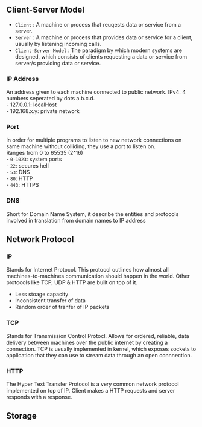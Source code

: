 

## Client-Server Model

- `Client` : A machine or process that reuqests data or service from a server.
- `Server` : A machine or process that provides data or service for a client, usually by listening incoming calls.
- `Client-Server Model` : The paradigm by which modern systems are designed, which consists of clients requesting a data or service from server/s providing data or service.

### IP Address
An address given to each machine connected to public network.
IPv4: 4 numbers seperated by dots a.b.c.d.  
    - 127.0.0.1: localHost     
    - 192.168.x.y: private network

### Port
In order for multiple programs to listen to new network connections on same machine without colliding, they use a port to listen on. <br>
Ranges from 0 to 65535 (2^16)<br>
    - `0-1023`: system ports    
    - `22`: secures hell    
    - `53`: DNS     
    - `80`: HTTP    
    - `443`: HTTPS

### DNS
Short for Domain Name System, it describe the entities and protocols involved in translation from domain names to IP address

## Network Protocol

### IP
Stands for Internet Protocol. This protocol outlines how almost all machines-to-machines communication should happen in the world. Other protocols like TCP, UDP & HTTP are built on top of it.
- Less stoage capacity
- Inconsistent transfer of data
- Random order of tranfer of IP packets

### TCP
Stands for Transmission Control Protocl. Allows for ordered, reliable, data delivery between machines over the public internet by creating a connection. TCP is usually implemented in kernel, which exposes sockets to application that they can use to stream data through an open connnection.

### HTTP
The Hyper Text Transfer Protocol is a very common network protocol implemented on top of IP. Client makes a HTTP requests and server responds with a response.

## Storage